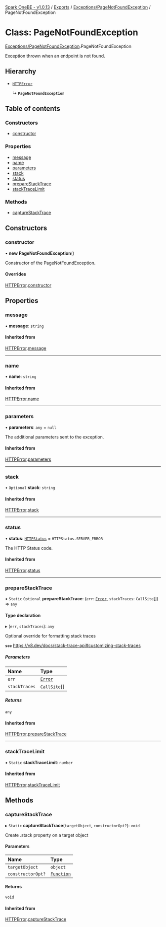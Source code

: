 [Spark OneBE - v1.0.13](../README.md) / [Exports](../modules.md) / [Exceptions/PageNotFoundException](../modules/Exceptions_PageNotFoundException.md) / PageNotFoundException

# Class: PageNotFoundException

[Exceptions/PageNotFoundException](../modules/Exceptions_PageNotFoundException.md).PageNotFoundException

Exception thrown when an endpoint is not found.

## Hierarchy

- [`HTTPError`](Exceptions_HTTPError.HTTPError.md)

  ↳ **`PageNotFoundException`**

## Table of contents

### Constructors

- [constructor](Exceptions_PageNotFoundException.PageNotFoundException.md#constructor)

### Properties

- [message](Exceptions_PageNotFoundException.PageNotFoundException.md#message)
- [name](Exceptions_PageNotFoundException.PageNotFoundException.md#name)
- [parameters](Exceptions_PageNotFoundException.PageNotFoundException.md#parameters)
- [stack](Exceptions_PageNotFoundException.PageNotFoundException.md#stack)
- [status](Exceptions_PageNotFoundException.PageNotFoundException.md#status)
- [prepareStackTrace](Exceptions_PageNotFoundException.PageNotFoundException.md#preparestacktrace)
- [stackTraceLimit](Exceptions_PageNotFoundException.PageNotFoundException.md#stacktracelimit)

### Methods

- [captureStackTrace](Exceptions_PageNotFoundException.PageNotFoundException.md#capturestacktrace)

## Constructors

### constructor

• **new PageNotFoundException**()

Constructor of the PageNotFoundException.

#### Overrides

[HTTPError](Exceptions_HTTPError.HTTPError.md).[constructor](Exceptions_HTTPError.HTTPError.md#constructor)

## Properties

### message

• **message**: `string`

#### Inherited from

[HTTPError](Exceptions_HTTPError.HTTPError.md).[message](Exceptions_HTTPError.HTTPError.md#message)

___

### name

• **name**: `string`

#### Inherited from

[HTTPError](Exceptions_HTTPError.HTTPError.md).[name](Exceptions_HTTPError.HTTPError.md#name)

___

### parameters

• **parameters**: `any` = `null`

The additional parameters sent to the exception.

#### Inherited from

[HTTPError](Exceptions_HTTPError.HTTPError.md).[parameters](Exceptions_HTTPError.HTTPError.md#parameters)

___

### stack

• `Optional` **stack**: `string`

#### Inherited from

[HTTPError](Exceptions_HTTPError.HTTPError.md).[stack](Exceptions_HTTPError.HTTPError.md#stack)

___

### status

• **status**: [`HTTPStatus`](../enums/HTTP_HTTPStatus.HTTPStatus.md) = `HTTPStatus.SERVER_ERROR`

The HTTP Status code.

#### Inherited from

[HTTPError](Exceptions_HTTPError.HTTPError.md).[status](Exceptions_HTTPError.HTTPError.md#status)

___

### prepareStackTrace

▪ `Static` `Optional` **prepareStackTrace**: (`err`: [`Error`]( https://developer.mozilla.org/en-US/docs/Web/JavaScript/Reference/Global_Objects/Error ), `stackTraces`: `CallSite`[]) => `any`

#### Type declaration

▸ (`err`, `stackTraces`): `any`

Optional override for formatting stack traces

**`see`** https://v8.dev/docs/stack-trace-api#customizing-stack-traces

##### Parameters

| Name | Type |
| :------ | :------ |
| `err` | [`Error`]( https://developer.mozilla.org/en-US/docs/Web/JavaScript/Reference/Global_Objects/Error ) |
| `stackTraces` | `CallSite`[] |

##### Returns

`any`

#### Inherited from

[HTTPError](Exceptions_HTTPError.HTTPError.md).[prepareStackTrace](Exceptions_HTTPError.HTTPError.md#preparestacktrace)

___

### stackTraceLimit

▪ `Static` **stackTraceLimit**: `number`

#### Inherited from

[HTTPError](Exceptions_HTTPError.HTTPError.md).[stackTraceLimit](Exceptions_HTTPError.HTTPError.md#stacktracelimit)

## Methods

### captureStackTrace

▸ `Static` **captureStackTrace**(`targetObject`, `constructorOpt?`): `void`

Create .stack property on a target object

#### Parameters

| Name | Type |
| :------ | :------ |
| `targetObject` | `object` |
| `constructorOpt?` | [`Function`]( https://developer.mozilla.org/en-US/docs/Web/JavaScript/Reference/Global_Objects/Function ) |

#### Returns

`void`

#### Inherited from

[HTTPError](Exceptions_HTTPError.HTTPError.md).[captureStackTrace](Exceptions_HTTPError.HTTPError.md#capturestacktrace)
